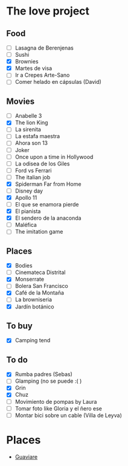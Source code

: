 # The love project

## Food
- [ ] Lasagna de Berenjenas
- [ ] Sushi
- [x] Brownies
- [x] Martes de visa
- [ ] Ir a Crepes Arte-Sano
- [ ] Comer helado en cápsulas (David)

## Movies
- [ ] Anabelle 3
- [x] The lion King
- [ ] La sirenita
- [ ] La estafa maestra
- [ ] Ahora son 13
- [ ] Joker
- [ ] Once upon a time in Hollywood
- [ ] La odisea de los Giles
- [ ] Ford vs Ferrari
- [ ] The italian job
- [x] Spiderman Far from Home
- [ ] Disney day
- [x] Apollo 11
- [ ] El que se enamora pierde
- [x] El pianista
- [x] El sendero de la anaconda
- [ ] Maléfica
- [ ] The imitation game

## Places
- [x] Bodies
- [ ] Cinemateca Distrital
- [x] Monserrate
- [ ] Bolera San Francisco
- [x] Café de la Montaña
- [ ] La browniseria 
- [x] Jardín botánico

## To buy
- [x] Camping tend

## To do
- [x] Rumba padres (Sebas)
- [ ] Glamping (no se puede :( )
- [x] Grin
- [x] Chuz 
- [ ] Movimiento de pompas by Laura
- [ ] Tomar foto like Gloria y el ñero ese
- [ ] Montar bici sobre un cable (Villa de Leyva)

# Places
- [Guaviare](https://www.facebook.com/eltiempo/videos/2494827804139691/)
